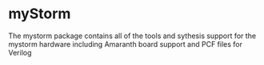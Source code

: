 # myStorm

The mystorm package contains all of the tools and sythesis support for the mystorm hardware including Amaranth board support and PCF files for Verilog